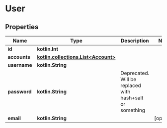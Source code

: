 
# User

## Properties
Name | Type | Description | Notes
------------ | ------------- | ------------- | -------------
**id** | **kotlin.Int** |  | 
**accounts** | [**kotlin.collections.List&lt;Account&gt;**](Account.md) |  | 
**username** | **kotlin.String** |  | 
**password** | **kotlin.String** | Deprecated. Will be replaced with hash+salt or something | 
**email** | **kotlin.String** |  |  [optional]



